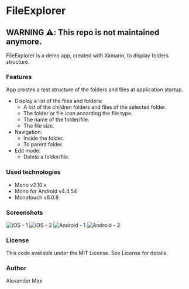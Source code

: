 # FileExplorer
## WARNING :warning:: This repo is not maintained anymore.

FileExplorer is a demo app, created with Xamarin, to display folders structure.

### Features
App creates a test structure of the folders and files at application startup.
- Display a list of the files and folders:
  - A list of the children folders and files of the selected folder.
  - The folder or file icon according the file type.
  - The name of the folder/file.
  - The file size.
- Navigation:
  - Inside the folder.
  - To parent folder.
- Edit mode:
  - Delete a folder/file.

### Used technologies
- Mono v2.10.x
- Mono for Android v4.4.54
- Monotouch v6.0.8

### Screenshots
![iOS - 1](http://farm9.staticflickr.com/8372/8470497158_c7ccb97499_b.jpg)
![iOS - 2](http://farm9.staticflickr.com/8519/8470497152_8551ea3fc8_b.jpg)
![Android - 1](http://farm9.staticflickr.com/8387/8469402463_18495241b7_b.jpg)
![Android - 2](http://farm9.staticflickr.com/8102/8470497174_c6f283fa14_b.jpg)

### License
This code available under the MIT License.
See License for details.  

### Author
Alexander Max
